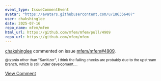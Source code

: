 ```yaml
---
event_type: IssueCommentEvent
avatar: "https://avatars.githubusercontent.com/u/18635640?"
user: chakshinglee
date: 2025-07-16
repo_name: mfem/mfem
html_url: https://github.com/mfem/mfem/pull/4909
repo_url: https://github.com/mfem/mfem
---
```


<a href='https://github.com/chakshinglee' target='_blank'>chakshinglee</a> commented on issue <a href='https://github.com/mfem/mfem/pull/4909' target='_blank'>mfem/mfem#4909</a>.

<small>@tzanio other than "Sanitizer", I think the failing checks are probably due to the upstream branch, which is still under development....</small>

<a href='https://github.com/mfem/mfem/pull/4909' target='_blank'>View Comment</a>